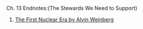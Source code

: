 <div class="chap-title">Ch. 13 Endnotes:(The Stewards We Need to Support)</div>


<div class="my-endnotes">
<ol start="1"><li><a href="https://books.google.ca/books?id=otQDyt9PeswC">The First Nuclear Era by Alvin Weinberg</a></li></ol>
&nbsp;

</div>

</div>

